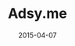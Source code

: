 ---
id: adsy_me
layout: spotlight
collection: spotlight
published: false

date: 2015-04-07
article:
  written_on: 2015-04-07
  updated_on: 2015-04-07
authors:
  - pbakaus

tags: 
- creation
- developer
scores:
  pagespeed:
      speed: 65
      ux: 75
  webpagetest:
      value: 8593
      result: http://www.webpagetest.org/result/150407_TY_ZX5/

title: "Adsy.me"
link: http://adsy.me/
developer: Frederick Tubiermont

introduction: "A super quick and easy way to build mobile micro sites."
pros: |
  Adsy.me is a tool that allows anyone to create a mobile (micro-) website, and the immediately gained my trust by eating their own dogfood: The whole tool is a fantastic mobile web app that feels very responsive and intuitive.
cons: |
  By utilizing more lazy-loading techniques, the app could load even faster, and it would benefit from utilizing the full screen API, as well as a ServiceWorker for going offline.

interview:
  - question: Why the web?
    answer: |
      Three main reasons motivated our choice: openness, cross-platform support & instant updates for our users.

      **Openness** = great for discoverability 
      It might sound obvious but the web is open. It can be freely crawled by search engines (Google first) and is the ideal ecosystem for easy discovery.

      **Cross-platform**
      The web works (almost) seamlessly across platforms (when browsers updates don't ruin your development efforts ;-)). If you have the right in-house talent to execute your app properly, it will work on all major devices / platforms, without the need to develop a different branch for each OS. Ideally, it saves time & money. 

      **Instant updates**
      You don't need to submit any app updates to the app stores, the end-users always get the latest version of your product when they refresh their browser. This is a key advantage if you develop in a very agile way, pushing bug fixes and new features on a regular basis.

      By the way, I wrote an article called "7 reasons why appstores are doomed" (and how we'll be better off in a post-appstores era), which you can read here: https://medium.com/@adsy_me/7-reasons-why-appstores-are-doomed-ce05dda53e7c
  - question: What worked really well during development?
    answer: |
      Tough question because, to be honest, it's not that easy 1° to properly develop for the web 2° to find the right talents who master JS & HTML5 at an execution level matching our requirements 3° to attract those talents to a bootstrapped startup who can't afford Silicon Valley salaries.

      So it wasn't by any means an easy journey but at the end our efforts were rewarded. I think that we delivered an unprecedented creation experience in the mobile browser and I'm proud we did it with just 2 guys in 18 months, even if it required long days & sleepless nights of hard work.
  - question: If you could have any API to improve your app, what would it be?
    answer: |
      I'd love to connect our web app to the Wordpress developers' community / ecosystem, in a way or another, to open our framework to their talent while giving our users access to the huge selection of Wordpress plugins, without the need to reinvent the wheel. 
      Who knows, you might read in the near future that adsy goes Wordpress ;-) Stay tuned.
---